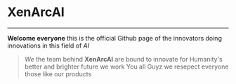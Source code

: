 # XenArcAI
---
**Welcome everyone** this is the official Github page of the innovators doing innovations in this field of *AI*

> *We* the team behind **XenArcAI** are bound to innovate for Humanity's better and brighter future we work You all Guyz we resepect everyone those like our products
